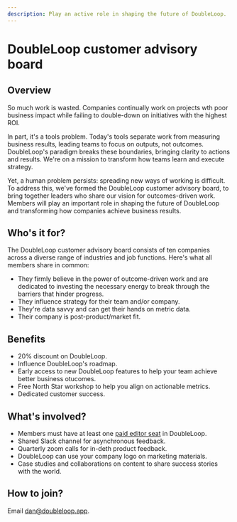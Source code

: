 ```yaml
---
description: Play an active role in shaping the future of DoubleLoop.
---
```


# DoubleLoop customer advisory board

## Overview

So much work is wasted. Companies continually work on projects wth poor business impact while failing to double-down on initiatives with the highest ROI.

In part, it's a tools problem. Today's tools separate work from measuring business results, leading teams to focus on outputs, not outcomes. DoubleLoop's paradigm breaks these boundaries, bringing clarity to actions and results. We're on a mission to transform how teams learn and execute strategy.

Yet, a human problem persists: spreading new ways of working is difficult. To address this, we've formed the DoubleLoop customer advisory board, to bring together leaders who share our vision for outcomes-driven work. Members will play an important role in shaping the future of DoubleLoop and transforming how companies achieve business results.

## Who's it for?

The DoubleLoop customer advisory board consists of ten companies across a diverse range of industries and job functions. Here's what all members share in common:

* They firmly believe in the power of outcome-driven work and are dedicated to investing the necessary energy to break through the barriers that hinder progress.
* They influence strategy for their team and/or company.
* They're data savvy and can get their hands on metric data.
* Their company is post-product/market fit.

## Benefits

* 20% discount on DoubleLoop.
* Influence DoubleLoop's roadmap.
* Early access to new DoubleLoop features to help your team achieve better business otucomes.
* Free North Star workshop to help you align on actionable metrics.
* Dedicated customer success.

## What's involved?

* Members must have at least one [paid editor seat](https://doubleloop.app/pricing) in DoubleLoop.
* Shared Slack channel for asynchronous feedback.
* Quarterly zoom calls for in-deth product feedback.
* DoubleLoop can use your company logo on marketing materials.
* Case studies and collaborations on content to share success stories with the world.

## How to join?

Email dan@doubleloop.app.
